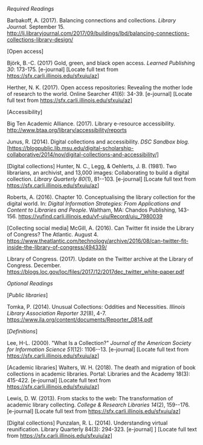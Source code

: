 *Required Readings*

Barbakoff, A. (2017). Balancing connections and collections. *Library
Journal.* September 15.
<http://lj.libraryjournal.com/2017/09/buildings/lbd/balancing-connections-collections-library-design/>

[Open access]

Björk, B.-C. (2017) Gold, green, and black open access. *Learned
Publishin*g *30*: 173-175. \[e-journal\] \[Locate full text from
<https://sfx.carli.illinois.edu/sfxuiu/az>\]

Herther, N. K. (2017). Open access repositories: Revealing the mother lode of research to the world. Online Searcher 41(6): 34-39. [e-journal] [Locate full text from https://sfx.carli.illinois.edu/sfxuiu/az]

[Accessibility]

Big Ten Academic Alliance. (2017). Library e-resource accessibility. http://www.btaa.org/library/accessibility/reports

Junus, R. (2014). Digital collections and accessibility. *DSC Sandbox blog.*
[https://blogpublic.lib.msu.edu/digital-scholarship-collaborative/2014/nov/digital-collections-and-accessibility/]

[Digital collections]
Hunter, N. C., Legg, & Oehlerts, J. B. (1981). Two librarians, an
archivist, and 13,000 images: Collaborating to build a digital
collection. *Library Quarterly 80*(1), 81--103. \[e-journal\] \[Locate
full text from <https://sfx.carli.illinois.edu/sfxuiu/az>\]

Roberts, A. (2016). Chapter 10. Conceptualising the library collection
for the digital world. In: *Digital Information Strategies: From
Applications and Content to Libraries and People*. Waltham, MA: Chandos
Publishing, 143-156.
<https://vufind.carli.illinois.edu/vf-uiu/Record/uiu_7980039>

[Collecting social media]
McGill, A. (2016). Can Twitter fit inside the Library of Congress? The Atlantic. August 4. https://www.theatlantic.com/technology/archive/2016/08/can-twitter-fit-inside-the-library-of-congress/494339/

Library of Congress. (2017). Update on the Twitter archive at the Library of Congress.  December. https://blogs.loc.gov/loc/files/2017/12/2017dec_twitter_white-paper.pdf

*Optional Readings*

[_Public libraries_]

Tomka, P. (2014). Unusual Collections: Oddities and Necessities.
*Illinois Library Association Reporter 32*(8), 4-7.
<https://www.ila.org/content/documents/Reporter_0814.pdf>

[_Definitions_]

Lee, H-L. (2000). "What Is a Collection?" *Journal of the American
Society for Information Science 51*(12): 1106--13. \[e-journal\]
\[Locate full text from <https://sfx.carli.illinois.edu/sfxuiu/az>\]

[Academic libraries]
Walters, W. H. (2018). The death and migration of book collections in academic libraries. Portal: Libraries and the Academy 18(3): 415-422.  [e-journal] [Locate full text from https://sfx.carli.illinois.edu/sfxuiu/az]

Lewis, D. W. (2013). From stacks to the web: The transformation of
academic library collecting. *College & Research Libraries 14*(2),
159--176. \[e-journal\] \[Locate full text from
<https://sfx.carli.illinois.edu/sfxuiu/az>\]

[Digital collections]
Punzalan, R. L. (2014). Understanding virtual reunification. Library Quarterly 84(3): 294-323.  [e-journal] ]  [Locate full text from https://sfx.carli.illinois.edu/sfxuiu/az]

